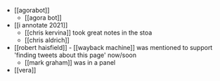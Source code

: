 - [[agorabot]]
	- [[agora bot]]
- [[i annotate 2021]]
	- [[chris kervina]] took great notes in the stoa
	- [[chris aldrich]]
- [[robert haisfield]]
		- [[wayback machine]] was mentioned to support 'finding tweets about this page' now/soon
	- [[mark graham]] was in a panel
- [[vera]]